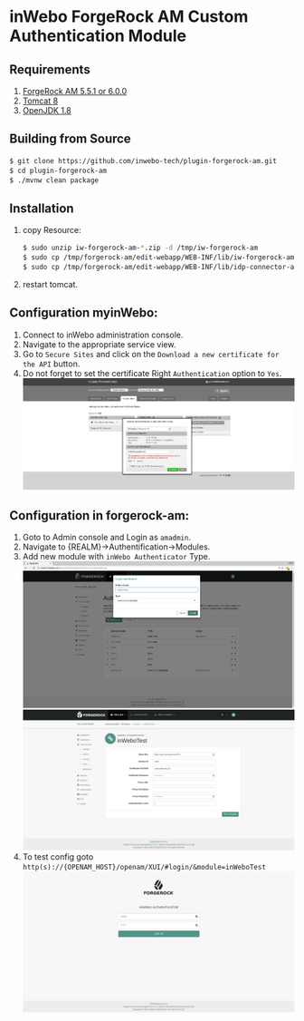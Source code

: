  inWebo ForgeRock AM Custom Authentication Module
 =======================================================
 
 Requirements
 ------------
 
 1. [ForgeRock AM 5.5.1 or 6.0.0](https://www.forgerock.com/platform/access-management)
 1. [Tomcat 8](http://apache.mediamirrors.org/tomcat/tomcat-8/v8.5.30/bin/apache-tomcat-8.5.30.tar.gz)
 1. [OpenJDK 1.8](http://openjdk.java.net/)
 
 Building from Source
 --------------------
 
 ```bash
 $ git clone https://github.com/inwebo-tech/plugin-forgerock-am.git
 $ cd plugin-forgerock-am 
 $ ./mvnw clean package
 ```
 
 Installation
 ------------

1. copy Resource:

    ```bash
    $ sudo unzip iw-forgerock-am-*.zip -d /tmp/iw-forgerock-am
    $ sudo cp /tmp/forgerock-am/edit-webapp/WEB-INF/lib/iw-forgerock-am-*.jar /path/to/tomcat/webapps/openam/WEB-INF/lib/
    $ sudo cp /tmp/forgerock-am/edit-webapp/WEB-INF/lib/idp-connector-auth-repackage-0.3.0.jar /path/to/tomcat/webapps/openam/WEB-INF/lib/   
    ```
4. restart tomcat.

## Configuration myinWebo:

1. Connect to inWebo administration console.
1. Navigate to the appropriate service view.
1. Go to `Secure Sites` and click on the `Download a new certificate for the API` button.
1. Do not forget to set the certificate Right `Authentication` option to `Yes`.
![myInWeboConfig](doc/images/myInWeboConfig.png)

## Configuration in forgerock-am:

1. Goto to Admin console and Login as `amadmin`.
2. Navigate to {REALM}->Authentification->Modules.
3. Add new module with `inWebo Authenticator` Type.
![add new module](doc/images/inWeboAuthCreateModule.png)
![config new module](doc/images/inWeboAuthEditConfig.png)
4. To test config goto `http(s)://{OPENAM_HOST}/openam/XUI/#login/&module=inWeboTest`
![XUI Login Page](doc/images/inWeboAuthLoginXUIPage.png)